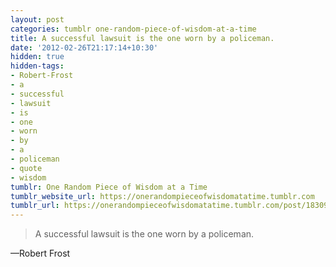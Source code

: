 ```yaml
---
layout: post
categories: tumblr one-random-piece-of-wisdom-at-a-time
title: A successful lawsuit is the one worn by a policeman.
date: '2012-02-26T21:17:14+10:30'
hidden: true
hidden-tags:
- Robert-Frost
- a
- successful
- lawsuit
- is
- one
- worn
- by
- a
- policeman
- quote
- wisdom
tumblr: One Random Piece of Wisdom at a Time
tumblr_website_url: https://onerandompieceofwisdomatatime.tumblr.com
tumblr_url: https://onerandompieceofwisdomatatime.tumblr.com/post/18309007324/a-successful-lawsuit-is-the-one-worn-by-a
---
```

> A successful lawsuit is the one worn by a policeman.

—Robert Frost
